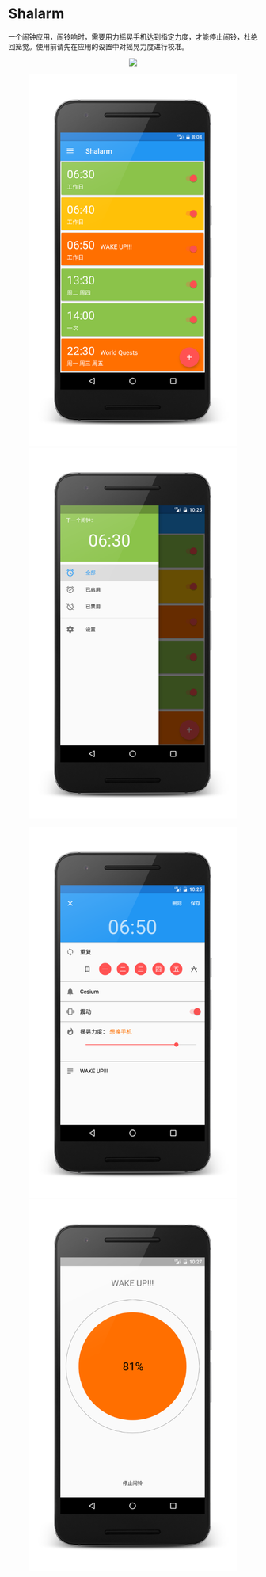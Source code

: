 # Shalarm

一个闹钟应用，闹铃响时，需要用力摇晃手机达到指定力度，才能停止闹铃，杜绝回笼觉。使用前请先在应用的设置中对摇晃力度进行校准。

<p align="center">
<img src="images/add_alarm_demo.gif" width="420"/> 
</p>

<p align="center">
<img src="images/alarm_list.png" width="420"/> <img src="images/drawer.png" width="420"/>
</p>

<p align="center">
<img src="images/edit_alarm.png" width="420"/> <img src="images/alert.png" width="420"/>
</p>